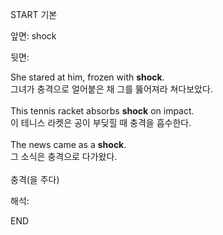START
기본

앞면:
shock


뒷면:
<div>She stared at him, frozen with <strong>shock</strong>. </div><div><div>그녀가 충격으로 얼어붙은 채 그를 뚫어져라 쳐다보았다.</div></div><div><br></div><div><div>This tennis racket absorbs <strong>shock</strong> on impact. </div><div><div>이 테니스 라켓은 공이 부딪힐 때 충격을 흡수한다.</div></div></div><div><br></div><div><div>The news came as a <strong>shock</strong>. </div><div><div>그 소식은 충격으로 다가왔다.</div></div></div><div><br></div><div>충격(을 주다)</div>


해석:
<!--ID: 1746614454657-->
END